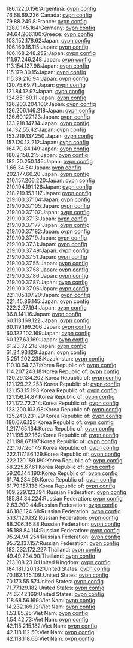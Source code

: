 186.122.0.156:Argentina: [ovpn config](vpn/186_122_0_156.ovpn)  
76.68.69.236:Canada: [ovpn config](vpn/76_68_69_236.ovpn)  
79.88.249.8:France: [ovpn config](vpn/79_88_249_8.ovpn)  
128.0.145.164:Germany: [ovpn config](vpn/128_0_145_164.ovpn)  
94.64.206.100:Greece: [ovpn config](vpn/94_64_206_100.ovpn)  
103.152.178.62:Japan: [ovpn config](vpn/103_152_178_62.ovpn)  
106.160.16.115:Japan: [ovpn config](vpn/106_160_16_115.ovpn)  
106.168.248.252:Japan: [ovpn config](vpn/106_168_248_252.ovpn)  
111.97.246.248:Japan: [ovpn config](vpn/111_97_246_248.ovpn)  
113.154.137.98:Japan: [ovpn config](vpn/113_154_137_98.ovpn)  
115.179.30.15:Japan: [ovpn config](vpn/115_179_30_15.ovpn)  
115.39.216.94:Japan: [ovpn config](vpn/115_39_216_94.ovpn)  
120.75.69.71:Japan: [ovpn config](vpn/120_75_69_71.ovpn)  
121.84.12.97:Japan: [ovpn config](vpn/121_84_12_97.ovpn)  
124.85.160.11:Japan: [ovpn config](vpn/124_85_160_11.ovpn)  
126.203.204.100:Japan: [ovpn config](vpn/126_203_204_100.ovpn)  
126.206.146.218:Japan: [ovpn config](vpn/126_206_146_218.ovpn)  
126.60.127.123:Japan: [ovpn config](vpn/126_60_127_123.ovpn)  
133.218.147.14:Japan: [ovpn config](vpn/133_218_147_14.ovpn)  
14.132.55.42:Japan: [ovpn config](vpn/14_132_55_42.ovpn)  
153.219.137.250:Japan: [ovpn config](vpn/153_219_137_250.ovpn)  
157.120.13.212:Japan: [ovpn config](vpn/157_120_13_212.ovpn)  
164.70.84.149:Japan: [ovpn config](vpn/164_70_84_149.ovpn)  
180.2.158.215:Japan: [ovpn config](vpn/180_2_158_215.ovpn)  
182.20.250.146:Japan: [ovpn config](vpn/182_20_250_146.ovpn)  
1.66.34.54:Japan: [ovpn config](vpn/1_66_34_54.ovpn)  
202.177.66.20:Japan: [ovpn config](vpn/202_177_66_20.ovpn)  
210.157.206.220:Japan: [ovpn config](vpn/210_157_206_220.ovpn)  
210.194.191.126:Japan: [ovpn config](vpn/210_194_191_126.ovpn)  
218.219.153.117:Japan: [ovpn config](vpn/218_219_153_117.ovpn)  
219.100.37.104:Japan: [ovpn config](vpn/219_100_37_104.ovpn)  
219.100.37.105:Japan: [ovpn config](vpn/219_100_37_105.ovpn)  
219.100.37.107:Japan: [ovpn config](vpn/219_100_37_107.ovpn)  
219.100.37.13:Japan: [ovpn config](vpn/219_100_37_13.ovpn)  
219.100.37.177:Japan: [ovpn config](vpn/219_100_37_177.ovpn)  
219.100.37.182:Japan: [ovpn config](vpn/219_100_37_182.ovpn)  
219.100.37.19:Japan: [ovpn config](vpn/219_100_37_19.ovpn)  
219.100.37.31:Japan: [ovpn config](vpn/219_100_37_31.ovpn)  
219.100.37.49:Japan: [ovpn config](vpn/219_100_37_49.ovpn)  
219.100.37.51:Japan: [ovpn config](vpn/219_100_37_51.ovpn)  
219.100.37.55:Japan: [ovpn config](vpn/219_100_37_55.ovpn)  
219.100.37.58:Japan: [ovpn config](vpn/219_100_37_58.ovpn)  
219.100.37.86:Japan: [ovpn config](vpn/219_100_37_86.ovpn)  
219.100.37.87:Japan: [ovpn config](vpn/219_100_37_87.ovpn)  
219.100.37.96:Japan: [ovpn config](vpn/219_100_37_96.ovpn)  
221.105.197.20:Japan: [ovpn config](vpn/221_105_197_20.ovpn)  
221.45.86.145:Japan: [ovpn config](vpn/221_45_86_145.ovpn)  
222.2.27.194:Japan: [ovpn config](vpn/222_2_27_194.ovpn)  
36.8.141.16:Japan: [ovpn config](vpn/36_8_141_16.ovpn)  
60.113.169.122:Japan: [ovpn config](vpn/60_113_169_122.ovpn)  
60.119.199.206:Japan: [ovpn config](vpn/60_119_199_206.ovpn)  
60.122.102.169:Japan: [ovpn config](vpn/60_122_102_169.ovpn)  
60.127.63.169:Japan: [ovpn config](vpn/60_127_63_169.ovpn)  
61.23.32.218:Japan: [ovpn config](vpn/61_23_32_218.ovpn)  
61.24.93.129:Japan: [ovpn config](vpn/61_24_93_129.ovpn)  
5.251.202.238:Kazakhstan: [ovpn config](vpn/5_251_202_238.ovpn)  
110.10.64.237:Korea Republic of: [ovpn config](vpn/110_10_64_237.ovpn)  
114.207.243.18:Korea Republic of: [ovpn config](vpn/114_207_243_18.ovpn)  
120.29.134.202:Korea Republic of: [ovpn config](vpn/120_29_134_202.ovpn)  
121.129.22.253:Korea Republic of: [ovpn config](vpn/121_129_22_253.ovpn)  
121.153.15.193:Korea Republic of: [ovpn config](vpn/121_153_15_193.ovpn)  
121.156.14.87:Korea Republic of: [ovpn config](vpn/121_156_14_87.ovpn)  
121.172.72.214:Korea Republic of: [ovpn config](vpn/121_172_72_214.ovpn)  
123.200.103.98:Korea Republic of: [ovpn config](vpn/123_200_103_98.ovpn)  
125.240.231.29:Korea Republic of: [ovpn config](vpn/125_240_231_29.ovpn)  
180.67.6.123:Korea Republic of: [ovpn config](vpn/180_67_6_123.ovpn)  
1.217.165.134:Korea Republic of: [ovpn config](vpn/1_217_165_134.ovpn)  
211.195.92.162:Korea Republic of: [ovpn config](vpn/211_195_92_162.ovpn)  
211.198.67.197:Korea Republic of: [ovpn config](vpn/211_198_67_197.ovpn)  
221.167.26.145:Korea Republic of: [ovpn config](vpn/221_167_26_145.ovpn)  
222.117.186.129:Korea Republic of: [ovpn config](vpn/222_117_186_129.ovpn)  
222.120.189.180:Korea Republic of: [ovpn config](vpn/222_120_189_180.ovpn)  
58.225.67.61:Korea Republic of: [ovpn config](vpn/58_225_67_61.ovpn)  
59.20.144.190:Korea Republic of: [ovpn config](vpn/59_20_144_190.ovpn)  
61.74.234.69:Korea Republic of: [ovpn config](vpn/61_74_234_69.ovpn)  
61.79.157.138:Korea Republic of: [ovpn config](vpn/61_79_157_138.ovpn)  
109.229.123.194:Russian Federation: [ovpn config](vpn/109_229_123_194.ovpn)  
185.84.34.224:Russian Federation: [ovpn config](vpn/185_84_34_224.ovpn)  
2.63.200.44:Russian Federation: [ovpn config](vpn/2_63_200_44.ovpn)  
46.188.124.68:Russian Federation: [ovpn config](vpn/46_188_124_68.ovpn)  
5.137.120.132:Russian Federation: [ovpn config](vpn/5_137_120_132.ovpn)  
88.206.36.88:Russian Federation: [ovpn config](vpn/88_206_36_88.ovpn)  
95.188.84.114:Russian Federation: [ovpn config](vpn/95_188_84_114.ovpn)  
95.24.94.254:Russian Federation: [ovpn config](vpn/95_24_94_254.ovpn)  
95.72.137.157:Russian Federation: [ovpn config](vpn/95_72_137_157.ovpn)  
182.232.172.227:Thailand: [ovpn config](vpn/182_232_172_227.ovpn)  
49.49.234.90:Thailand: [ovpn config](vpn/49_49_234_90.ovpn)  
213.108.23.0:United Kingdom: [ovpn config](vpn/213_108_23_0.ovpn)  
184.181.120.132:United States: [ovpn config](vpn/184_181_120_132.ovpn)  
70.162.145.109:United States: [ovpn config](vpn/70_162_145_109.ovpn)  
70.173.55.57:United States: [ovpn config](vpn/70_173_55_57.ovpn)  
71.77.129.182:United States: [ovpn config](vpn/71_77_129_182.ovpn)  
74.67.42.169:United States: [ovpn config](vpn/74_67_42_169.ovpn)  
118.68.56.169:Viet Nam: [ovpn config](vpn/118_68_56_169.ovpn)  
14.232.169.12:Viet Nam: [ovpn config](vpn/14_232_169_12.ovpn)  
1.53.85.25:Viet Nam: [ovpn config](vpn/1_53_85_25.ovpn)  
1.54.42.73:Viet Nam: [ovpn config](vpn/1_54_42_73.ovpn)  
42.115.215.182:Viet Nam: [ovpn config](vpn/42_115_215_182.ovpn)  
42.118.112.50:Viet Nam: [ovpn config](vpn/42_118_112_50.ovpn)  
42.118.118.66:Viet Nam: [ovpn config](vpn/42_118_118_66.ovpn)  
